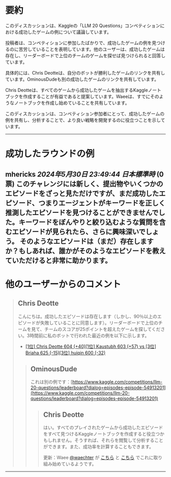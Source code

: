 # 要約 
このディスカッションは、Kaggleの「LLM 20 Questions」コンペティションにおける成功したゲームの例について議論しています。

投稿者は、コンペティションに参加したばかりで、成功したゲームの例を見つけるのに苦労していることを表明しています。他のユーザーは、成功したゲームは存在し、リーダーボードで上位のチームのゲームを探せば見つけられると回答しています。

具体的には、Chris Deotteは、自分のボットが勝利したゲームのリンクを共有しています。OminousDudeも別の成功したゲームのリンクを共有しています。

Chris Deotteは、すべてのゲームから成功したゲームを抽出するKaggleノートブックを作成することが有益であると提案しています。Waeeは、すでにそのようなノートブックを作成し始めていることを共有しています。

このディスカッションは、コンペティション参加者にとって、成功したゲームの例を共有し、分析することで、より良い戦略を開発するのに役立つことを示しています。


---
# 成功したラウンドの例

**mhericks** *2024年5月30日 23:49:44 日本標準時* (0 票)
このチャレンジには新しく、提出物やいくつかのエピソードをざっと見ただけですが、まだ成功したエピソード、つまりエージェントがキーワードを正しく推測したエピソードを見つけることができませんでした。キーワードをぼんやりと絞り込むような質問を含むエピソードが見られたら、さらに興味深いでしょう。
そのようなエピソードは（まだ）存在しますか？もしあれば、誰かがそのようなエピソードを教えていただけると非常に助かります。
---
# 他のユーザーからのコメント
> ## Chris Deotte
> 
> こんにちは。成功したエピソードは存在します（しかし、90％以上のエピソードが失敗していることに同意します）。リーダーボードで上位のチームを見て、チームのスコアが25ポイントを超えたゲームを探してください。3時間前に私のボットで行われた最近の例を以下に示します。
> 
> - [[1位] Chris Deotte 604 (+40)[1位] Kaustubh 603 (+57) vs [3位] Briaha 625 (-15)[3位] huiqin 600 (-32)](https://www.kaggle.com/competitions/llm-20-questions/leaderboard?dialog=episodes-episode-54912547)
> 
> 
> 
> > ## OminousDude
> > 
> > これは別の例です：[https://www.kaggle.com/competitions/llm-20-questions/leaderboard?dialog=episodes-episode-54913201](https://www.kaggle.com/competitions/llm-20-questions/leaderboard?dialog=episodes-episode-54913201)
> > 
> > 
> > > ## Chris Deotte
> > > 
> > > はい。すべてのプレイされたゲームから成功したエピソードをすべて見つけるKaggleノートブックを作成すると役立つかもしれません。そうすれば、それらを閲覧して分析することができます。また、成功率を計算することもできます。
> > > 
> > > 更新：Waee [@waechter](https://www.kaggle.com/waechter) が [こちら](https://www.kaggle.com/code/waechter/llm-20-questions-games-dataset) と [こちら](https://www.kaggle.com/code/waechter/llm-20-questions-leaderbord-analyze-best-agents) でこれに取り組み始めているようです。
> > > 
> > > 
> > > 
---


